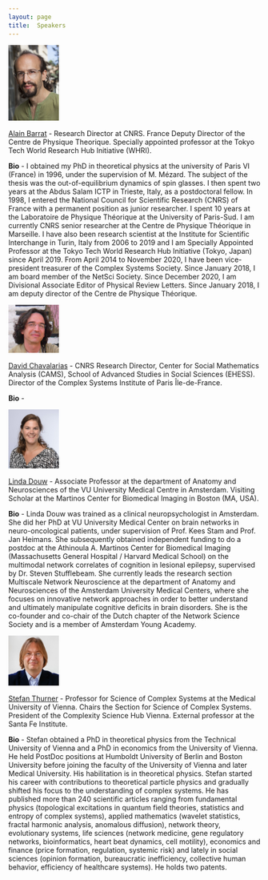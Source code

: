 ```yaml
---
layout: page
title:  Speakers
---
```

<img style="float: center;" src="/assets/image/speakers_2022/alain.jpg" width="20%"/>

[Alain Barrat](http://www.cpt.univ-mrs.fr/~barrat/) - Research Director at CNRS. France Deputy Director of the Centre de Physique Theorique. Specially appointed professor at the Tokyo Tech World Research Hub Initiative (WHRI).

**Bio** - I obtained my PhD in theoretical physics at the university of Paris VI (France) in 1996, under the supervision of M. Mézard. The subject of the thesis was the out-of-equilibrium dynamics of spin glasses. I then spent two years at the Abdus Salam ICTP in Trieste, Italy, as a postdoctoral fellow. In 1998, I entered the National Council for Scientific Research (CNRS) of France with a permanent position as junior researcher. I spent 10 years at the Laboratoire de Physique Théorique at the University of Paris-Sud. I am currently CNRS senior researcher at the Centre de Physique Théorique in Marseille. I have also been research scientist at the Institute for Scientific Interchange in Turin, Italy from 2006 to 2019 and I am Specially Appointed Professor at the Tokyo Tech World Research Hub Initiative (Tokyo, Japan) since April 2019. From April 2014 to November 2020, I have been vice-president treasurer of the Complex Systems Society. Since January 2018, I am board member of the NetSci Society. Since December 2020, I am Divisional Associate Editor of Physical Review Letters.
Since January 2018, I am deputy director of the Centre de Physique Théorique.

<img src="/assets/image/speakers_2022/portraitDavid.jpg" width="20%"/>

[David Chavalarias](https://iscpif.fr/chavalarias/) - CNRS Research Director, Center for Social Mathematics Analysis (CAMS), School of Advanced Studies in Social Sciences (EHESS). Director of the Complex Systems Institute of Paris Île-de-France.

**Bio** - 

<img src="/assets/image/speakers_2022/linda.jpg" width="20%"/>

[Linda Douw](https://lindadouw.com/2017/01/26/linda-douw-pi/) - Associate Professor at the department of Anatomy and Neurosciences of the VU University Medical Centre in Amsterdam. Visiting Scholar at the Martinos Center for Biomedical Imaging in Boston (MA, USA).

**Bio** - Linda Douw was trained as a clinical neuropsychologist in Amsterdam. She did her PhD at VU University Medical Center on brain networks in neuro-oncological patients, under supervision of Prof. Kees Stam and Prof. Jan Heimans. She subsequently obtained independent funding to do a postdoc at the Athinoula A. Martinos Center for Biomedical Imaging (Massachusetts General Hospital / Harvard Medical School) on the multimodal network correlates of cognition in lesional epilepsy, supervised by Dr. Steven Stufflebeam. She currently leads the research section Multiscale Network Neuroscience at the department of Anatomy and Neurosciences of the Amsterdam University Medical Centers, where she focuses on innovative network approaches in order to better understand and ultimately manipulate cognitive deficits in brain disorders. She is the co-founder and co-chair of the Dutch chapter of the Network Science Society and is a member of Amsterdam Young Academy.

<img src="/assets/image/speakers_2022/Stefan.jpg" width="20%"/>

[Stefan Thurner](https://www.csh.ac.at/researcher/stefan-thurner/) - Professor for Science of Complex Systems at the Medical University of Vienna. Chairs the Section for Science of Complex Systems. President of the Complexity Science Hub Vienna. External professor at the Santa Fe Institute.

**Bio** - Stefan obtained a PhD in theoretical physics from the Technical University of Vienna and a PhD in economics from the University of Vienna. He held PostDoc positions at Humboldt University of Berlin and Boston University before joining the faculty of the University of Vienna and later Medical University. His habilitation is in theoretical physics. Stefan started his career with contributions to theoretical particle physics and gradually shifted his focus to the understanding of complex systems. He has published more than 240 scientific articles ranging from fundamental physics (topological excitations in quantum field theories, statistics and entropy of complex systems), applied mathematics (wavelet statistics, fractal harmonic analysis, anomalous diffusion), network theory, evolutionary systems, life sciences (network medicine, gene regulatory networks, bioinformatics, heart beat dynamics, cell motility), economics and finance (price formation, regulation, systemic risk) and lately in social sciences (opinion formation, bureaucratic inefficiency, collective human behavior, efficiency of healthcare systems). He holds two patents.
